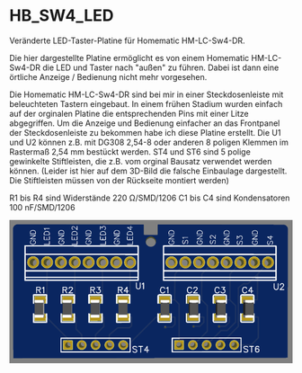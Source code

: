 # HB_SW4_LED
Veränderte LED-Taster-Platine für Homematic HM-LC-Sw4-DR.

Die hier dargestellte Platine ermöglicht es von einem Homematic HM-LC-Sw4-DR die LED und Taster nach "außen" zu führen.
Dabei ist dann eine örtliche Anzeige / Bedienung nicht mehr vorgesehen.

Die Homematic HM-LC-Sw4-DR sind bei mir in einer Steckdosenleiste mit beleuchteten Tastern eingebaut.
In einem frühen Stadium wurden einfach auf der orginalen Platine die entsprechenden Pins mit einer Litze abgegriffen.
Um die Anzeige und Bedienung einfacher an das Frontpanel der Steckdosenleiste zu bekommen 
habe ich diese Platine erstellt. 
Die U1 und U2 können z.B. mit DG308 2,54-8 oder anderen 8 poligen Klemmen im Rastermaß 2,54 mm bestückt werden.
ST4 und ST6 sind 5 polige gewinkelte Stiftleisten, die z.B. vom orginal Bausatz verwendet werden können.
(Leider ist hier auf dem 3D-Bild die falsche Einbaulage dargestellt. Die Stiftleisten müssen von der Rückseite montiert werden)

R1 bis R4 sind Widerstände 220 Ω/SMD/1206
C1 bis C4 sind Kondensatoren 100 nF/SMD/1206

![Front](Images/HB_SW4_LED_front_v1.png)
